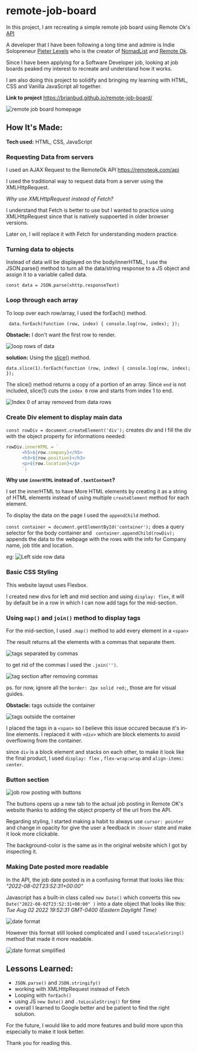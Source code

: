 # remote-job-board

In this project, I am recreating a simple remote job board using Remote Ok's [API](https://remoteok.com/api)

A developer that I have been following a long time and admire is Indie Solopreneur [Pieter Levels](https://twitter.com/levelsio) who is the creator of [NomadList](https://nomadlist.com/) and [Remote Ok](https://remoteok.com/).

Since I have been applying for a Software Developer job, looking at job boards peaked my interest to recreate and understand how it works.

I am also doing this project to solidify and bringing my learning with HTML, CSS and Vanilla JavaScript all together.

**Link to project** https://brianbud.github.io/remote-job-board/

![remote job board homepage](screenshots/remote-job-board-homepage.png)

## How It's Made:

**Tech used:** HTML, CSS, JavaScript

### Requesting Data from servers

I used an AJAX Request to the RemoteOk API https://remoteok.com/api

I used the traditional way to request data from a server using the XMLHttpRequest.

_Why use XMLHttpRequest instead of Fetch?_

I understand that Fetch is better to use but I wanted to practice using XMLHttpRequest since that is natively suppoerted in older browser versions.

Later on, I will replace it with Fetch for understanding modern practice.

### Turning data to objects

Instead of data will be displayed on the body/innerHTML, I use the JSON.parse() method to turn all the data/string response to a JS object and assign it to a variable called data.

`const data = JSON.parse(xhttp.responseText)`

### Loop through each array

To loop over each row/array, I used the forEach() method.

` data.forEach(function (row, index) { console.log(row, index); });`

**Obstacle:** I don't want the first row to render.

![loop rows of data](screenshots/forEach-data.png)

**solution:**
Using the [slice()](https://developer.mozilla.org/en-US/docs/Web/JavaScript/Reference/Global_Objects/Array/slice) method.

`data.slice(1).forEach(function (row, index) { console.log(row, index); });`

The slice() method returns a copy of a portion of an array. Since `end` is not included, slice(1) cuts the `index 0` row and starts from index 1 to end.

![Index 0 of array removed from data rows](screenshots/data-slice.png)

### Create Div element to display main data

`const rowDiv = document.createElement('div');` creates div
and I fill the div with the object property for informations needed:

```javascript
rowDiv.innerHTML = `
      <h5>${row.company}</h5>
      <h3>${row.position}</h3>
      <p>${row.location}</p>
      `;
```

**Why use `innerHTML` instead of `.textContent`?**

I set the innerHTML to have More HTML elements by creating it as a string of HTML elements instead of using multiple `createElement` method for each element.

To display the data on the page I used the `appendChild` method.

`const container = document.getElementById('container');` does a query selector for the body container and ` container.appendChild(rowDiv);` appends the data to the webpage with the rows with the info for Company name, job title and location.

eg:
![Left side row data](screenshots/row-info-left.png)

### Basic CSS Styling

This website layout uses Flexbox.

I created new divs for left and mid section and using `display: flex`, it will by default be in a row in which I can now add tags for the mid-section.

### Using `map()` and `join()` method to display tags

For the mid-section, I used `.map()` method to add every element in a `<span>`

The result returns all the elements with a commas that separate them.

![tags separated by commas](screenshots/tags.png)

to get rid of the commas I used the `.join('')`.

![tag section after removing commas](screenshots/tags-no-commas.png)

ps. for now, ignore all the `border: 2px solid red;`, those are for visual guides.

**Obstacle:** tags outside the container

![tags outside the container](screenshots/tags-overflow.png)

I placed the tags in a `<span>` so I believe this issue occured because it's in-line elements. I replaced it with `<div>` which are block elements to avoid overflowing from the container.

since `div` is a block element and stacks on each other, to make it look like the final product, I used `display: flex` , `flex-wrap:wrap` and `align-items: center`.

### Button section

![job row posting with buttons](screenshots/button-section.png)

The buttons opens up a new tab to the actual job posting in Remote OK's website thanks to adding the object property of the url from the API.

Regarding styling, I started making a habit to always use `cursor: pointer` and change in opacity for give the user a feedback in `:hover` state and make it look more clickable.

The background-color is the same as in the original website which I got by inspecting it.

### Making Date posted more readable

In the API, the job date posted is in a confusing format that looks like this: _"2022-08-02T23:52:31+00:00"_

Javascript has a built-in class called `new Date()` which converts this `new Date("2022-08-02T23:52:31+00:00" )` into a date object that looks like this: _Tue Aug 02 2022 19:52:31 GMT-0400 (Eastern Daylight Time)_

![date format](screenshots/newDate.png)

However this format still looked complicated and I used `toLocaleString()` method that made it more readable.

![date format simplified](screenshots/toLocaleString.png)

## Lessons Learned:

- `JSON.parse()` and `JSON.stringify()`
- working with XMLHttpRequest instead of Fetch
- Looping with `forEach()`
- using JS `new Date()` and `.toLocaleString()` for time
- overall I learned to Google better and be patient to find the right solution.

For the future, I would like to add more features and build more upon this especially to make it look better.

Thank you for reading this.
